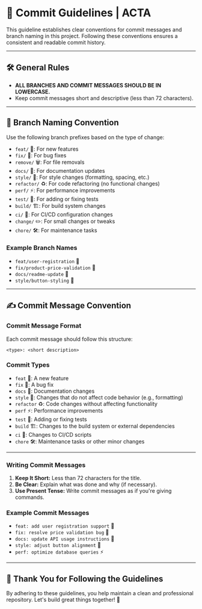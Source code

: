 # 🚀 Commit Guidelines | ACTA

This guideline establishes clear conventions for commit messages and branch naming in this project. Following these conventions ensures a consistent and readable commit history.

---

## 🛠️ General Rules

- **ALL BRANCHES AND COMMIT MESSAGES SHOULD BE IN LOWERCASE.**
- Keep commit messages short and descriptive (less than 72 characters).

---

## 🌳 Branch Naming Convention

Use the following branch prefixes based on the type of change:

- `feat/` 🌟: For new features
- `fix/` 🐛: For bug fixes
- `remove/` 🗑️: For file removals
- `docs/` 📖: For documentation updates
- `style/` 🎨: For style changes (formatting, spacing, etc.)
- `refactor/` ♻️: For code refactoring (no functional changes)
- `perf/` ⚡: For performance improvements
- `test/` 🧪: For adding or fixing tests
- `build/` 🏗️: For build system changes
- `ci/` 🔄: For CI/CD configuration changes
- `change/` ✏️: For small changes or tweaks
- `chore/` 🛠️: For maintenance tasks

### Example Branch Names

- `feat/user-registration` 🌟
- `fix/product-price-validation` 🐛
- `docs/readme-update` 📖
- `style/button-styling` 🎨

---

## ✍️ Commit Message Convention

### Commit Message Format

Each commit message should follow this structure:

```text
<type>: <short description>
```

### Commit Types

- `feat` 🌟: A new feature
- `fix` 🐛: A bug fix
- `docs` 📖: Documentation changes
- `style` 🎨: Changes that do not affect code behavior (e.g., formatting)
- `refactor` ♻️: Code changes without affecting functionality
- `perf` ⚡: Performance improvements
- `test` 🧪: Adding or fixing tests
- `build` 🏗️: Changes to the build system or external dependencies
- `ci` 🔄: Changes to CI/CD scripts
- `chore` 🛠️: Maintenance tasks or other minor changes

---

### Writing Commit Messages

1. **Keep It Short:** Less than 72 characters for the title.
2. **Be Clear:** Explain what was done and why (if necessary).
3. **Use Present Tense:** Write commit messages as if you're giving commands.

### Example Commit Messages

- `feat: add user registration support` 🌟
- `fix: resolve price validation bug` 🐛
- `docs: update API usage instructions` 📖
- `style: adjust button alignment` 🎨
- `perf: optimize database queries` ⚡

---

## 🙏 Thank You for Following the Guidelines

By adhering to these guidelines, you help maintain a clean and professional repository. Let's build great things together! 🚀
